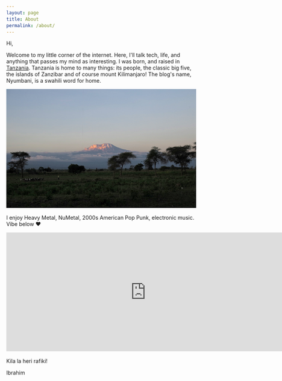```yaml
---
layout: page
title: About
permalink: /about/
---
```


Hi,

  Welcome to my little corner of the internet. Here, I'll talk tech,
life, and anything that passes my mind as interesting. I was born, and
raised in [Tanzania](https://en.wikipedia.org/wiki/Tanzania). Tanzania is home
to many things: its people, the classic big five, the islands of Zanzibar and of course mount
Kilimanjaro! The blog's name,
Nyumbani, is a swahili word for home.

<img class="img-about" src="/assets/kilimanjaro.jpg" height=315 width=740 />

I enjoy Heavy Metal, NuMetal, 2000s American Pop Punk, electronic music. Vibe
below &#10084;&#65039;
<iframe class="img-about" width="740" height="315"
src="https://www.youtube.com/embed/tyW0XRx1Pbg?si=RjYf4ys6vYqGOYaj"
title="YouTube video player" frameborder="0" allow="accelerometer; autoplay;
clipboard-write; encrypted-media; gyroscope; picture-in-picture; web-share"
referrerpolicy="strict-origin-when-cross-origin" allowfullscreen></iframe>

Kila la heri rafiki!

Ibrahim

